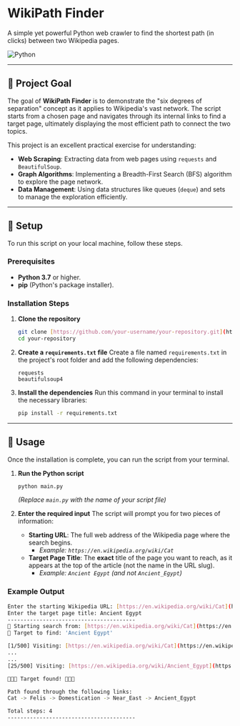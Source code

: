 # WikiPath Finder 

A simple yet powerful Python web crawler to find the shortest path (in clicks) between two Wikipedia pages.

![Python](https://img.shields.io/badge/Python-3.7+-blue.svg)

---

## 🎯 Project Goal

The goal of **WikiPath Finder** is to demonstrate the "six degrees of separation" concept as it applies to Wikipedia's vast network. The script starts from a chosen page and navigates through its internal links to find a target page, ultimately displaying the most efficient path to connect the two topics.

This project is an excellent practical exercise for understanding:
* **Web Scraping**: Extracting data from web pages using `requests` and `BeautifulSoup`.
* **Graph Algorithms**: Implementing a Breadth-First Search (BFS) algorithm to explore the page network.
* **Data Management**: Using data structures like queues (`deque`) and sets to manage the exploration efficiently.

---

## 🔧 Setup

To run this script on your local machine, follow these steps.

### Prerequisites
* **Python 3.7** or higher.
* **pip** (Python's package installer).

### Installation Steps
1.  **Clone the repository**
    ```bash
    git clone [https://github.com/your-username/your-repository.git](https://github.com/your-username/your-repository.git)
    cd your-repository
    ```

2.  **Create a `requirements.txt` file**
    Create a file named `requirements.txt` in the project's root folder and add the following dependencies:
    ```
    requests
    beautifulsoup4
    ```

3.  **Install the dependencies**
    Run this command in your terminal to install the necessary libraries:
    ```bash
    pip install -r requirements.txt
    ```

---

## 🚀 Usage

Once the installation is complete, you can run the script from your terminal.

1.  **Run the Python script**
    ```bash
    python main.py
    ```
    *(Replace `main.py` with the name of your script file)*

2.  **Enter the required input**
    The script will prompt you for two pieces of information:
    * **Starting URL**: The full web address of the Wikipedia page where the search begins.
        * *Example: `https://en.wikipedia.org/wiki/Cat`*
    * **Target Page Title**: The **exact** title of the page you want to reach, as it appears at the top of the article (not the name in the URL slug).
        * *Example: `Ancient Egypt` (and not `Ancient_Egypt`)*

### Example Output
```bash
Enter the starting Wikipedia URL: [https://en.wikipedia.org/wiki/Cat](https://en.wikipedia.org/wiki/Cat)
Enter the target page title: Ancient Egypt
----------------------------------------
🏁 Starting search from: [https://en.wikipedia.org/wiki/Cat](https://en.wikipedia.org/wiki/Cat)
🎯 Target to find: 'Ancient Egypt'

[1/500] Visiting: [https://en.wikipedia.org/wiki/Cat](https://en.wikipedia.org/wiki/Cat)
...
...
[25/500] Visiting: [https://en.wikipedia.org/wiki/Ancient_Egypt](https://en.wikipedia.org/wiki/Ancient_Egypt)

🎉🎉🎉 Target found! 🎉🎉🎉

Path found through the following links:
Cat -> Felis -> Domestication -> Near_East -> Ancient_Egypt

Total steps: 4
----------------------------------------
